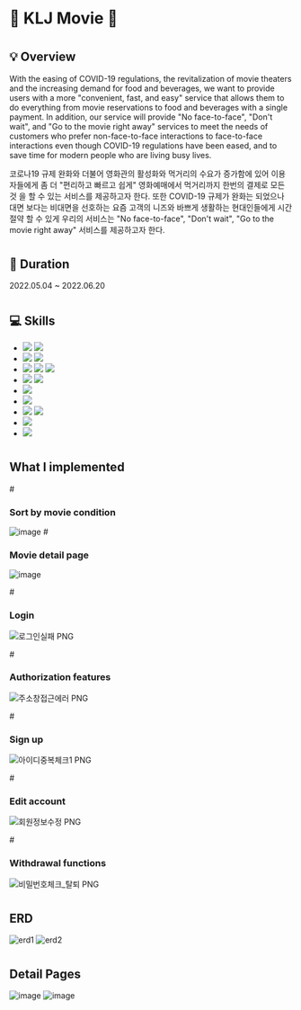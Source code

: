  # :movie_camera: KLJ Movie :movie_camera:
# <h2> :bulb: Overview</h2>

With the easing of COVID-19 regulations, the revitalization of movie theaters and the increasing demand for food and beverages, we want to provide users with a more "convenient, fast, and easy" service that allows them to do everything from movie reservations to food and beverages with a single payment. In addition, our service will provide "No face-to-face", "Don't wait", and "Go to the movie right away" services to meet the needs of customers who prefer non-face-to-face interactions to face-to-face interactions even though COVID-19 regulations have been eased, and to save time for modern people who are living busy lives.

코로나19 규제 완화와 더불어 영화관의 활성화와 먹거리의 수요가 증가함에 있어 이용자들에게 좀 더 "편리하고 빠르고 쉽게" 영화예매에서 먹거리까지 한번의 결제로 모든 것 을 할 수 있는 서비스를 제공하고자 한다. 또한 COVID-19 규제가 완화는 되었으나 대면 보다는 비대면을 선호하는 요즘 고객의 니즈와 바쁘게 생활하는 현대인들에게 시간 절약 할 수 있게 우리의 서비스는 "No face-to-face", "Don't wait", "Go to the movie right away" 서비스를 제공하고자 한다.

# <h2> :calendar: Duration</h2>
2022.05.04 ~ 2022.06.20

# <h2> :computer: Skills</h2>
<ul>
  <li><img src="https://img.shields.io/badge/Java-007396?style=flat-square&logo=Java&logoColor=white"/> <img src="https://img.shields.io/badge/Spring Boot-6DB33F?style=flat-square&logo=Spring Boot&logoColor=white"/></li>
  <li><img src="https://img.shields.io/badge/JavaScript-F7DF1E?style=flat-square&logo=JavaScript&logoColor=white"/> <img src="https://img.shields.io/badge/jQuery-0769AD?style=flat-square&logo=JQuery&logoColor=white"/></li>
  <li><img src="https://img.shields.io/badge/HTML5-E34F26?style=flat-square&logo=HTML5&logoColor=white"/> <img src="https://img.shields.io/badge/CSS3-1572B6?style=flat-square&logo=CSS3&logoColor=white"/> <img src="https://img.shields.io/badge/Bootstrap-7952B3?style=flat-square&logo=Bootstrap&logoColor=white"/></li>
  <li><img src="https://img.shields.io/badge/Apache Tomcat-F8DC75?style=flat-square&logo=Apache Tomcat&logoColor=white"/> <img src="https://img.shields.io/badge/Oracle-F80000?style=flat-square&logo=Oracle&logoColor=white"/></li>
  <li><img src="https://img.shields.io/badge/JUnit5-25A162?style=flat-square&logo=JUnit5&logoColor=white"/></li>
  <li><img src="https://img.shields.io/badge/Eclipse IDE-2C2255?style=flat-square&logo=Eclipse IDE&logoColor=white"/></li>
  <li><img src="https://img.shields.io/badge/Git-F05032?style=flat-square&logo=Git&logoColor=white"/> <img src="https://img.shields.io/badge/GitHub-181717?style=flat-square&logo=GitHub&logoColor=white"/></li>
  <li><img src="https://img.shields.io/badge/Sourcetree-0052CC?style=flat-square&logo=Sourcetree&logoColor=white"/></li>
  <li><img src="https://img.shields.io/badge/Notion-000000?style=flat-square&logo=Notion&logoColor=white"/></li>
</ul>

# <h2> What I implemented </h2>

#<h3>Sort by movie condition</h3>
![image](https://user-images.githubusercontent.com/88241376/229090160-391728d6-92f7-4aa8-ae71-94a3f6b800eb.png)
#<h3>Movie detail page</h3><p>
![image](https://user-images.githubusercontent.com/88241376/229090298-6a8803a7-e842-4ab9-bb9b-7cdb6d2698d1.png) <p>
#<h3>Login</h3><p>
![로그인실패 PNG](https://github.com/yuhyunjeong/cinemaProject/assets/88241376/74348571-8397-4a8a-8cf1-3a5472421fbb) <p>
#<h3>Authorization features</h3><p>
![주소창접근에러 PNG](https://github.com/yuhyunjeong/cinemaProject/assets/88241376/a2d0a5d1-c4f1-4c42-865a-17c6fb6366a8) <p>
#<h3>Sign up</h3><p>
![아이디중복체크1 PNG](https://github.com/yuhyunjeong/cinemaProject/assets/88241376/7cc07b07-11f1-46f2-8ca0-b2c2b17b4414) <p>
#<h3>Edit account</h3><p>
![회원정보수정 PNG](https://github.com/yuhyunjeong/cinemaProject/assets/88241376/612e24ff-5fd3-4558-a0e6-9368ea1b7ee0) <p>
#<h3>Withdrawal functions</h3><p>
![비밀번호체크_탈퇴 PNG](https://github.com/yuhyunjeong/cinemaProject/assets/88241376/2e75a7a2-d498-474d-8f6c-22fe87d56a7f) <p>

# <h2> ERD </h2>
![erd1](https://user-images.githubusercontent.com/88241376/175466836-5b9a4541-495f-4628-a51a-ee87ba5df71c.png)
![erd2](https://user-images.githubusercontent.com/88241376/175466857-06becc0d-998b-464f-bf9c-f11fff09867d.png)

# <h2> Detail Pages </h2>
![image](https://user-images.githubusercontent.com/88241376/229090160-391728d6-92f7-4aa8-ae71-94a3f6b800eb.png)
![image](https://user-images.githubusercontent.com/88241376/229090298-6a8803a7-e842-4ab9-bb9b-7cdb6d2698d1.png)
